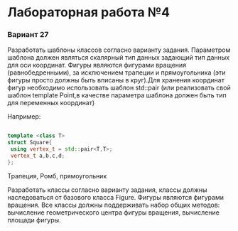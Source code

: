 # Лабораторная работа №4

### Вариант 27

Разработать шаблоны классов согласно варианту задания. Параметром шаблона должен 
являться скалярный тип данных задающий тип данных для оси координат. 
Фигуры являются фигурами вращения (равнобедренными), за исключением трапеции и 
прямоугольника (эти фигуры просто должны быть вписаны в круг).Для хранения координат 
фигур необходимо использовать шаблон std::pair (или реализовать свой шаблон template <class
T> Point,в качестве параметра шаблона должен быть тип для переменных координат)


Например:
```C++

template <class T>
struct Square{
 using vertex_t = std::pair<T,T>;
 vertex_t a,b,c,d;
};

```

Трапеция, Ромб, прямоугольник

Разработать классы согласно варианту задания, классы должны наследоваться от базового 
класса Figure. Фигуры являются фигурами вращения. Все классы должны поддерживать набор 
общих методов: вычисление геометрического центра фигуры вращения, вычисление площади фигуры.
